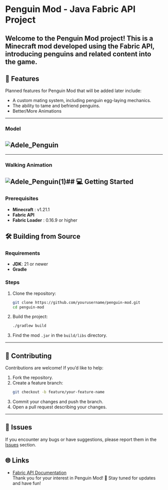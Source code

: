 
# Penguin Mod - Java Fabric API Project  

Welcome to the **Penguin Mod** project! This is a Minecraft mod developed using the Fabric API, introducing penguins and related content into the game.  
---

## 🐧 **Features**  
Planned features for Penguin Mod that will be added later include:  
- A custom mating system, including penguin egg-laying mechanics. 
- The ability to tame and befriend penguins. 
- Better/More Animations
---
### Model 
![Adele_Penguin](https://github.com/user-attachments/assets/13f55e22-b371-4891-a3b6-957ae9d60cee)
---
---
### Walking Animation
![Adele_Penguin(1)](https://github.com/user-attachments/assets/f6b6e93c-049e-4821-87c0-e4ad2c7ad432)## 💻 **Getting Started**  
---
### Prerequisites  
- **Minecraft**  : v1.21.1 
- **Fabric API** 
- **Fabric Loader**  : 0.16.9 or higher



## 🛠️ **Building from Source**  

### Requirements  
- **JDK**: 21 or newer
- **Gradle**  

### Steps  
1. Clone the repository:  
   ```bash  
   git clone https://github.com/yourusername/penguin-mod.git  
   cd penguin-mod  
   ```  
2. Build the project:  
   ```bash  
   ./gradlew build  
   ```  
3. Find the mod `.jar` in the `build/libs` directory.  

---

## 🤝 **Contributing**  
Contributions are welcome! If you’d like to help:  
1. Fork the repository.  
2. Create a feature branch:  
   ```bash  
   git checkout -b feature/your-feature-name  
   ```  
3. Commit your changes and push the branch.  
4. Open a pull request describing your changes.  

---

## 🐛 **Issues**  
If you encounter any bugs or have suggestions, please report them in the [Issues](https://github.com/PSB1234/Penguin_Mod/issues) section.  



## 🌐 **Links**  
- [Fabric API Documentation](https://fabricmc.net/)  
Thank you for your interest in Penguin Mod! 🐧 Stay tuned for updates and have fun!  

